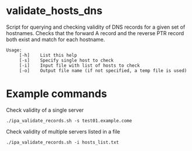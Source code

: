 # validate_hosts_dns

Script for querying and checking validity of DNS records for a given set of hostnames. Checks that the forward A record and the reverse PTR record both exist and match for each hostname. 

```
Usage:
     [-h]    List this help
     [-s]    Specify single host to check
     [-i]    Input file with list of hosts to check
     [-o]    Output file name (if not specified, a temp file is used)
```

# Example commands

Check validity of a single server 

```
./ipa_validate_records.sh -s test01.example.come
```

Check validity of multiple servers listed in a file

```
./ipa_validate_records.sh -i hosts_list.txt
```

